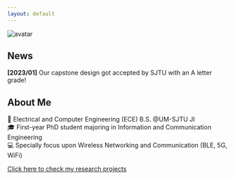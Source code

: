 ```yaml
---
layout: default
---
```


![avatar](/assets/img/20230123.jpg)

## News

<!-- **[2023/02]** Our *BLE-wBMS* project got sponsored by [CATL (宁德时代)](https://www.catl.com/en/)! -->
**[2023/01]** Our capstone design got accepted by SJTU with an A letter grade!

## About Me

 🏫 Electrical and Computer Engineering (ECE) B.S. @UM-SJTU JI <br>
 🎓 First-year PhD student majoring in Information and Communication Engineering <br>
 💻 Specially focus upon Wireless Networking and Communication (BLE, 5G, WiFi) <br>


[Click here to check my research projects](./another-page.html)
